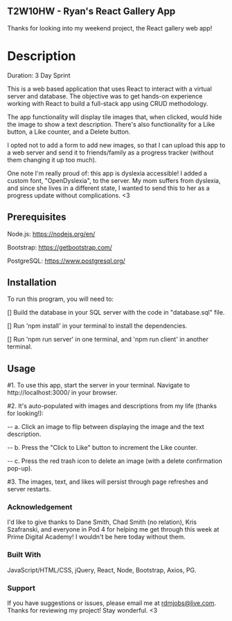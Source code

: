 ## T2W10HW - Ryan's React Gallery App

Thanks for looking into my weekend project, the React gallery web app! 



# Description

Duration: 3 Day Sprint

This is a web based application that uses React to interact with a virtual server and database.  The objective was to get hands-on experience working with React to build a full-stack app using CRUD methodology.  

The app functionality will display tile images that, when clicked, would hide the image to show a text description.  There's also functionality for a Like button, a Like counter, and a Delete button.

I opted not to add a form to add new images, so that I can upload this app to a web server and send it to friends/family as a progress tracker (without them changing it up too much).

One note I'm really proud of: this app is dyslexia accessible!  I added a custom font, "OpenDyslexia", to the server.  My mom suffers from dyslexia, and since she lives in a different state, I wanted to send this to her as a progress update without complications. <3



## Prerequisites

Node.js: https://nodejs.org/en/

Bootstrap: https://getbootstrap.com/ 

PostgreSQL: https://www.postgresql.org/



## Installation

To run this program, you will need to:

[] Build the database in your SQL server with the code in "database.sql" file. 

[] Run 'npm install' in your terminal to install the dependencies.

[] Run 'npm run server' in one terminal, and 'npm run client' in another terminal.



## Usage

#1. To use this app, start the server in your terminal.  Navigate to http://localhost:3000/ in your browser.  

#2. It's auto-populated with images and descriptions from my life (thanks for looking!):

  -- a. Click an image to flip between displaying the image and the text description.

  -- b. Press the "Click to Like" button to increment the Like counter.

  -- c. Press the red trash icon to delete an image (with a delete confirmation pop-up).

#3. The images, text, and likes will persist through page refreshes and server restarts.  



### Acknowledgement

I'd like to give thanks to Dane Smith, Chad Smith (no relation), Kris Szafranski, and everyone in Pod 4 for helping me get through this week at Prime Digital Academy!  I wouldn't be here today without them.  



### Built With

JavaScript/HTML/CSS, jQuery, React, Node, Bootstrap, Axios, PG. 



### Support

If you have suggestions or issues, please email me at rdmjobs@live.com.  Thanks for reviewing my project!  Stay wonderful. <3